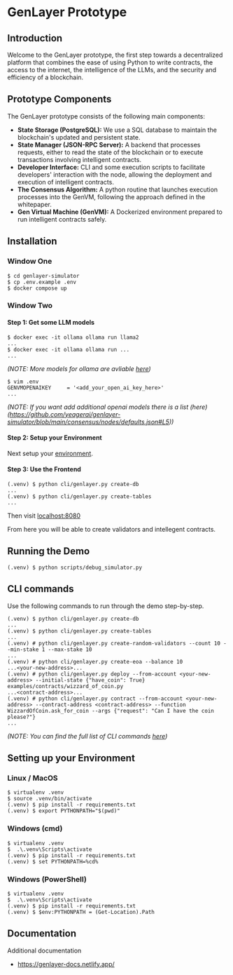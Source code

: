 # GenLayer Prototype

## Introduction

Welcome to the GenLayer prototype, the first step towards a decentralized platform that combines the ease of using Python to write contracts, the access to the internet, the intelligence of the LLMs, and the security and efficiency of a blockchain.

## Prototype Components

The GenLayer prototype consists of the following main components:

* **State Storage (PostgreSQL):** We use a SQL database to maintain the blockchain's updated and persistent state.
* **State Manager (JSON-RPC Server):** A backend that processes requests, either to read the state of the blockchain or to execute transactions involving intelligent contracts.
* **Developer Interface:** CLI and some execution scripts to facilitate developers' interaction with the node, allowing the deployment and execution of intelligent contracts.
* **The Consensus Algorithm:** A python routine that launches execution processes into the GenVM, following the approach defined in the whitepaper.
* **Gen Virtual Machine (GenVM):** A Dockerized environment prepared to run intelligent contracts safely.

## Installation

### Window One

```
$ cd genlayer-simulator
$ cp .env.example .env
$ docker compose up
```

### Window Two

#### Step 1: Get some LLM models

```
$ docker exec -it ollama ollama run llama2
...
$ docker exec -it ollama ollama run ...
...
```
*(NOTE: More models for ollama are avliable [here](https://github.com/ollama/ollama?tab=readme-ov-file#model-library))*

```
$ vim .env
GENVMOPENAIKEY     = '<add_your_open_ai_key_here>'
...
```
*(NOTE: If you want add additional openai models there is a list (here)(https://github.com/yeagerai/genlayer-simulator/blob/main/consensus/nodes/defaults.json#L5))*

#### Step 2: Setup your Environment

Next setup your [environment](#setting-up-your-environment).

#### Step 3: Use the Frontend

```
(.venv) $ python cli/genlayer.py create-db
...
(.venv) $ python cli/genlayer.py create-tables
...
```

Then visit [localhost:8080](http://localhost:8080/)

From here you will be able to create validators and intellegent contracts.

## Running the Demo

```
(.venv) $ python scripts/debug_simulator.py
```

## CLI commands

Use the following commands to run through the demo step-by-step.

```
(.venv) $ python cli/genlayer.py create-db
...
(.venv) $ python cli/genlayer.py create-tables
...
(.venv) # python cli/genlayer.py create-random-validators --count 10 --min-stake 1 --max-stake 10
...
(.venv) # python cli/genlayer.py create-eoa --balance 10
...<your-new-address>...
(.venv) # python cli/genlayer.py deploy --from-account <your-new-address> --initial-state {"have_coin": True} examples/contracts/wizzard_of_coin.py
...<contract-address>...
(.venv) # python cli/genlayer.py contract --from-account <your-new-address> --contract-address <contract-address> --function WizzardOfCoin.ask_for_coin --args {"request": "Can I have the coin please?"}
...
```

*(NOTE: You can find the full list of CLI commands [here](https://github.com/yeagerai/genlayer-simulator/blob/main/cli/genlayer.py))*

## Setting up your Environment

### Linux / MacOS
```
$ virtualenv .venv
$ source .venv/bin/activate
(.venv) $ pip install -r requirements.txt
(.venv) $ export PYTHONPATH="$(pwd)"
```

### Windows (cmd)
```
$ virtualenv .venv
$  .\.venv\Scripts\activate
(.venv) $ pip install -r requirements.txt
(.venv) $ set PYTHONPATH=%cd%
```

### Windows (PowerShell)
```
$ virtualenv .venv
$  .\.venv\Scripts\activate
(.venv) $ pip install -r requirements.txt
(.venv) $ $env:PYTHONPATH = (Get-Location).Path
```

## Documentation

Additional documentation

 - https://genlayer-docs.netlify.app/